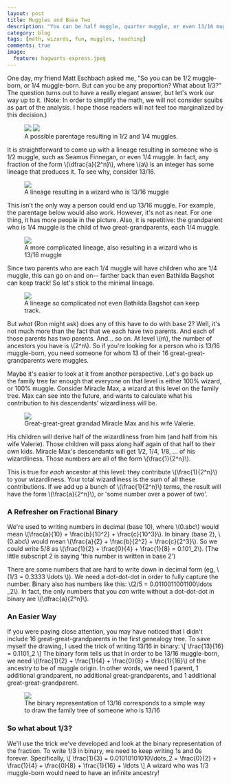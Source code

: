 ```yaml
---
layout: post
title: Muggles and Base Two
description: "You can be half muggle, quarter muggle, or even 13/16 muggle. But can you be 1/3 muggle?"
category: blog
tags: [math, wizards, fun, muggles, teaching]
comments: true
image:
  feature: hogwarts-express.jpeg
---
```


One day, my friend Matt Eschbach asked me, "So you can be 1/2 muggle-born, or 1/4 muggle-born. But can you be any proportion? What about 1/3?" The question turns out to have a really elegant answer, but let's work our way up to it. (Note: In order to simplify the math, we will not consider squibs as part of the analysis. I hope those readers will not feel too marginalized by this decision.)

<figure class="half">
    <img src="{{ site.url }}/images/muggles/half.jpg">
    <img src="{{ site.url }}/images/muggles/quarter.jpg">
    <figcaption> A possible parentage resulting in 1/2 and 1/4 muggles.</figcaption>
</figure>
 
It is straightforward to come up with a lineage resulting in someone who is 1/2 muggle, such as Seamus Finnegan, or even 1/4 muggle. In fact, any fraction of the form \\(\dfrac{a}{2^n}\\), where \\(a\\) is an integer has some lineage that produces it. To see why, consider 13/16.

<figure class="seventy" >
    <img src="{{ site.url }}/images/muggles/three_sixteenths.jpg">
    <figcaption> A lineage resulting in a wizard who is 13/16 muggle </figcaption>
</figure>

This isn't the only way a person could end up 13/16 muggle. For example, the parentage below would also work. However, it's not as neat. For one thing, it has more people in the picture. Also, it is repetitive: the grandparent who is 1/4 muggle is the child of two great-grandparents, each 1/4 muggle.

<figure class="seventy" >
    <img src="{{ site.url }}/images/muggles/three_sixteenths_alt.jpg">
    <figcaption> A more complicated lineage, also resulting in a wizard who is 13/16 muggle</figcaption>
</figure>

Since two parents who are each 1/4 muggle will have children who are 1/4 muggle, this can go on and on-- farther back than even Bathilda Bagshot can keep track! So let's stick to the minimal lineage.

<figure>
    <img src="{{ site.url }}/images/muggles/three_sixteenths_alt2.jpg">
    <figcaption> A lineage so complicated not even Bathilda Bagshot can keep track.</figcaption>
</figure>

But *what* (Ron might ask) does any of this have to do with base 2? Well, it's not much more than the fact that we each have two parents. And each of those parents has two parents. And... so on. At level \\(n\\), the number of ancestors you have is \\(2^n\\). So if you're looking for a person who is 13/16 muggle-born, you need someone for whom 13 of their 16 great-great-grandparents were muggles.

Maybe it's easier to look at it from another perspective. Let's go back up the family tree far enough that everyone on that level is either 100% wizard, or 100% muggle. Consider Miracle Max, a wizard at this level on the family tree. Max can see into the future, and wants to calculate what his contribution to his descendants' wizardliness will be.

<figure>
    <img src="{{ site.url }}/images/muggles/miracle_max.jpg">
    <figcaption>Great-great-great grandad Miracle Max and his wife Valerie.</figcaption>
</figure>

His children will derive half of the wizardliness from him (and half from his wife Valerie). Those children will pass along half again of that half to their own kids. Miracle Max's descendants will get 1/2, 1/4, 1/8, ... of his wizardliness. Those numbers are all of the form \\(\frac{1}{2^n}\\). 

This is true for *each* ancestor at this level: they contribute \\(\frac{1}{2^n}\\) to your wizardliness. Your total wizardliness is the sum of all these contributions. If we add up a bunch of \\(\frac{1}{2^n}\\) terms, the result will have the form \\(\frac{a}{2^n}\\), or 'some number over a power of two'.

### A Refresher on Fractional Binary

We're used to writing numbers in decimal (base 10), where \\(0.abc\\) would mean \\(\frac{a}{10} + \frac{b}{10^2} + \frac{c}{10^3}\\). In binary (base 2), \\(0.abc\\) would mean \\(\frac{a}{2} + \frac{b}{2^2} + \frac{c}{2^3}\\). So we could write 5/8 as \\(\frac{1}{2} + \frac{0}{4} + \frac{1}{8} = 0.101_2\\). (The little subscript 2 is saying 'this number is written in base 2')

There are some numbers that are hard to write down in decimal form (eg, \\(1/3 = 0.3333 \ldots \\)). We need a dot-dot-dot in order to fully capture the number. Binary also has numbers like this: \\(2/5 = 0.0110011001100\ldots \_2\\). In fact, the only numbers that you _can_ write without a dot-dot-dot in binary are \\(\dfrac{a}{2^n}\\). 

### An Easier Way
If you were paying close attention, you may have noticed that I didn't include 16 great-great-grandparents in the first genealogy tree. To save myself the drawing, I used the trick of writing 13/16 in binary:
\\[
\frac{13}{16} = 0.1101_2
\\]
The binary form tells us that in order to be 13/16 muggle-born, we need \\(\frac{1}{2} + \frac{1}{4} + \frac{0}{8} + \frac{1}{16}\\) of the ancestry to be of muggle origin. In other words, we need 1 parent, 1 additional grandparent, no additional great-grandparents, and 1 additional great-great-grandparent.

<figure class="seventy">
    <img src="{{ site.url }}/images/muggles/three_sixteenths_num.jpg">
    <figcaption>The binary representation of 13/16 corresponds to a simple way to draw the family tree of someone who is 13/16</figcaption>
</figure>

### So what about 1/3?
We'll use the trick we've developed and look at the binary representation of the fraction. To write 1/3 in binary, we need to keep writing 1s and 0s forever. Specifically, 
\\[
\frac{1}{3} = 0.01010101010\ldots\_2 = \frac{0}{2} + \frac{1}{4} + \frac{0}{8} + \frac{1}{16} + \ldots
\\]
A wizard who was 1/3 muggle-born would need to have an infinite ancestry!

